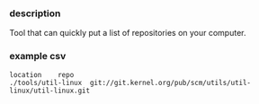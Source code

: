 
### description
Tool that can quickly put a list of repositories on your computer.

### example csv

```csv
location	repo
./tools/util-linux	git://git.kernel.org/pub/scm/utils/util-linux/util-linux.git
```